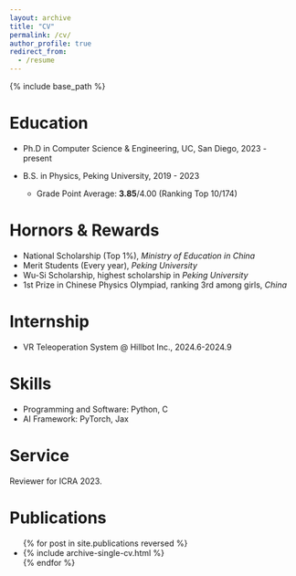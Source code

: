 ```yaml
---
layout: archive
title: "CV"
permalink: /cv/
author_profile: true
redirect_from:
  - /resume
---
```


{% include base_path %}

Education
======
* Ph.D in Computer Science & Engineering, UC, San Diego, 2023 - present 
* B.S. in Physics, Peking University, 2019 - 2023

  * Grade Point Average: **3.85**/4.00 (Ranking Top 10/174)

Hornors & Rewards
======
* National Scholarship (Top 1%), *Ministry of Education in China*
* Merit Students (Every year), *Peking University*
* Wu-Si Scholarship, highest scholarship in *Peking University*
* 1st Prize in Chinese Physics Olympiad, ranking 3rd among girls, *China*


Internship
======
* VR Teleoperation System @ Hillbot Inc., 2024.6-2024.9


Skills
======
* Programming and Software: Python, C
* AI Framework: PyTorch, Jax

Service
======
Reviewer for ICRA 2023.

Publications
======
  <ul>{% for post in site.publications reversed %}
    <li>{% include archive-single-cv.html %}</li>
  {% endfor %}</ul>
  




